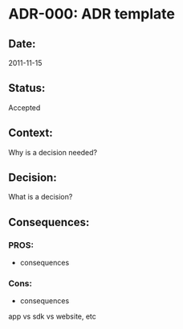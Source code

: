 # ADR-000: ADR template

## Date:
2011-11-15

## Status:
Accepted

## Context:
Why is a decision needed?

## Decision:
What is a decision?

## Consequences:
### PROS:
- consequences

### Cons:
- consequences


app vs sdk vs website, etc
